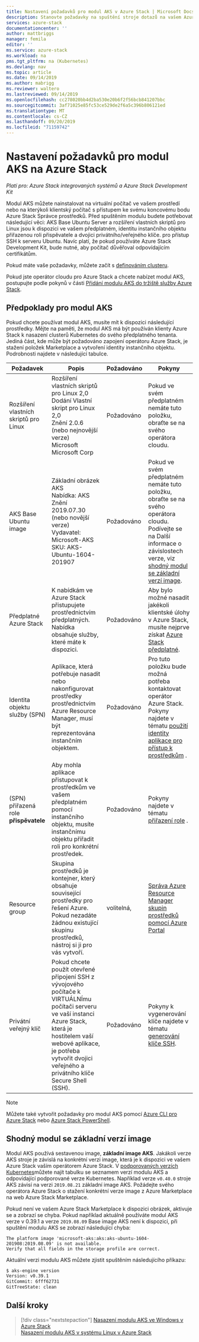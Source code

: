 ```yaml
---
title: Nastavení požadavků pro modul AKS v Azure Stack | Microsoft Docs
description: Stanovte požadavky na spuštění stroje dotazů na vašem Azure Stack.
services: azure-stack
documentationcenter: ''
author: mattbriggs
manager: femila
editor: ''
ms.service: azure-stack
ms.workload: na
pms.tgt_pltfrm: na (Kubernetes)
ms.devlang: nav
ms.topic: article
ms.date: 09/14/2019
ms.author: mabrigg
ms.reviewer: waltero
ms.lastreviewed: 09/14/2019
ms.openlocfilehash: cc278020bb4d2ba530e20b6f2f56bcb841207bbc
ms.sourcegitcommit: 3af71025e85fc53ce529de2f6a5c396b806121ed
ms.translationtype: MT
ms.contentlocale: cs-CZ
ms.lasthandoff: 09/20/2019
ms.locfileid: "71159742"
---
```

# <a name="set-up-the-prerequisites-for-the-aks-engine-on-azure-stack"></a>Nastavení požadavků pro modul AKS na Azure Stack

*Platí pro: Azure Stack integrovaných systémů a Azure Stack Development Kit*

Modul AKS můžete nainstalovat na virtuální počítač ve vašem prostředí nebo na kterýkoli klientský počítač s přístupem ke svému koncovému bodu Azure Stack Správce prostředků. Před spuštěním modulu budete potřebovat následující věci: AKS Base Ubuntu Server a rozšíření vlastních skriptů pro Linux jsou k dispozici ve vašem předplatném, identitu instančního objektu přiřazenou roli přispěvatele a dvojici privátního/veřejného klíče. pro přístup SSH k serveru Ubuntu. Navíc platí, že pokud používáte Azure Stack Development Kit, bude nutné, aby počítač důvěřoval odpovídajícím certifikátům.

Pokud máte vaše požadavky, můžete začít s [definováním clusteru](azure-stack-kubernetes-aks-engine-deploy-cluster.md).

Pokud jste operátor cloudu pro Azure Stack a chcete nabízet modul AKS, postupujte podle pokynů v části [Přidání modulu AKS do tržiště služby Azure Stack](../operator/azure-stack-aks-engine.md).

## <a name="prerequisites-for-the-aks-engine"></a>Předpoklady pro modul AKS

Pokud chcete používat modul AKS, musíte mít k dispozici následující prostředky. Mějte na paměti, že modul AKS má být používán klienty Azure Stack k nasazení clusterů Kubernetes do svého předplatného tenanta. Jediná část, kde může být požadováno zapojení operátoru Azure Stack, je stažení položek Marketplace a vytvoření identity instančního objektu. Podrobnosti najdete v následující tabulce.

| Požadavek | Popis | Požadováno | Pokyny |
| --- | --- | --- | --- |
| Rozšíření vlastních skriptů pro Linux | Rozšíření vlastních skriptů pro Linux 2,0<br>Dodání Vlastní skript pro Linux 2,0<br>Znění 2.0.6 (nebo nejnovější verze)<br>Microsoft Microsoft Corp | Požadováno | Pokud ve svém předplatném nemáte tuto položku, obraťte se na svého operátora cloudu. |
| AKS Base Ubuntu image | Základní obrázek AKS<br>Nabídka: AKS<br>Znění 2019.07.30 (nebo novější verze)<br>Vydavatel: Microsoft-AKS<br>SKU: AKS-Ubuntu-1604-201907 | Požadováno | Pokud ve svém předplatném nemáte tuto položku, obraťte se na svého operátora cloudu. Podívejte se na Další informace o závislostech verze, viz [shodný modul se základní verzí image](#matching-engine-to-base-image-version). |
| Předplatné Azure Stack | K nabídkám ve Azure Stack přistupujete prostřednictvím předplatných. Nabídka obsahuje služby, které máte k dispozici. | Požadováno | Aby bylo možné nasadit jakékoli klientské úlohy v Azure Stack, musíte nejprve získat [Azure Stack předplatné](https://docs.microsoft.com/azure-stack/user/azure-stack-subscribe-services). |
| Identita objektu služby (SPN) |  Aplikace, která potřebuje nasadit nebo nakonfigurovat prostředky prostřednictvím Azure Resource Manager, musí být reprezentována instančním objektem. | Požadováno | Pro tuto položku bude možná potřeba kontaktovat operátor Azure Stack.  Pokyny najdete v tématu [použití identity aplikace pro přístup k prostředkům](https://docs.microsoft.com/azure-stack/operator/azure-stack-create-service-principals) . |
| (SPN) přiřazená role **přispěvatele** | Aby mohla aplikace přistupovat k prostředkům ve vašem předplatném pomocí instančního objektu, musíte instančnímu objektu přiřadit roli pro konkrétní prostředek. | Požadováno | Pokyny najdete v tématu [přiřazení role](https://docs.microsoft.com/azure-stack/operator/azure-stack-create-service-principals#assign-a-role) . |
| Resource group | Skupina prostředků je kontejner, který obsahuje související prostředky pro řešení Azure. Pokud nezadáte žádnou existující skupinu prostředků, nástroj si ji pro vás vytvoří. | volitelná, | [Správa Azure Resource Manager skupin prostředků pomocí Azure Portal](https://docs.microsoft.com/azure/azure-resource-manager/manage-resource-groups-portal) |
| Privátní veřejný klíč | Pokud chcete použít otevřené připojení SSH z vývojového počítače k VIRTUÁLNÍmu počítači serveru ve vaší instanci Azure Stack, která je hostitelem vaší webové aplikace, je potřeba vytvořit dvojici veřejného a privátního klíče Secure Shell (SSH). | Požadováno | Pokyny k vygenerování klíče najdete v tématu [generování klíče SSH](https://docs.microsoft.com/azure-stack/user/azure-stack-dev-start-howto-ssh-public-key).|

> [!Note]  
> Můžete také vytvořit požadavky pro modul AKS pomocí [Azure CLI pro Azure Stack](https://docs.microsoft.com/azure-stack/user/azure-stack-version-profiles-azurecli2) nebo [Azure Stack PowerShell](https://docs.microsoft.com/azure-stack/operator/azure-stack-powershell-install).

## <a name="matching-engine-to-base-image-version"></a>Shodný modul se základní verzí image

Modul AKS používá sestavenou image, **základní image AKS**. Jakákoli verze AKS stroje je závislá na konkrétní verzi image, která je k dispozici ve vašem Azure Stack vaším operátorem Azure Stack. V [podporovaných verzích Kubernetes](https://github.com/Azure/aks-engine/blob/master/docs/topics/azure-stack.md#supported-kubernetes-versions)můžete najít tabulku se seznamem verzí modulu AKS a odpovídající podporované verze Kubernetes. Například verze `v0.40.0` stroje AKS závisí na verzi `2019.08.21` základní image AKS. Požádejte svého operátora Azure Stack o stažení konkrétní verze image z Azure Marketplace na web Azure Stack Marketplace.

Pokud není ve vašem Azure Stack Marketplace k dispozici obrázek, aktivuje se a zobrazí se chyba. Pokud například aktuálně používáte modul AKS verze v 0.39.1 a verze `2019.08.09` Base image AKS není k dispozici, při spuštění modulu AKS se zobrazí následující chyba: 

```Text  
The platform image 'microsoft-aks:aks:aks-ubuntu-1604-201908:2019.08.09' is not available. 
Verify that all fields in the storage profile are correct.
```

Aktuální verzi modulu AKS můžete zjistit spuštěním následujícího příkazu:

```bash  
$ aks-engine version
Version: v0.39.1
GitCommit: 6fff62731
GitTreeState: clean
```

## <a name="next-steps"></a>Další kroky

> [!div class="nextstepaction"]
> [Nasazení modulu AKS ve Windows v Azure Stack](azure-stack-kubernetes-aks-engine-deploy-windows.md)  
> [Nasazení modulu AKS v systému Linux v Azure Stack](azure-stack-kubernetes-aks-engine-deploy-linux.md)